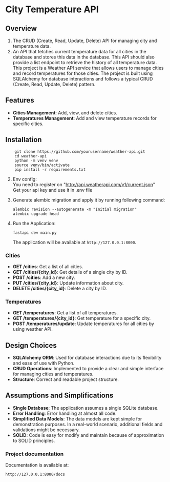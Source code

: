 # City Temperature API

## Overview

1. The CRUD (Create, Read, Update, Delete) API for managing city and temperature data.
2. An API that fetches current temperature data for all cities in the database and stores this data in the database. This API should also provide a list endpoint to retrieve the history of all temperature data.
This project is a Weather API service that allows users to manage cities and record temperatures for those cities. The project is built using SQLAlchemy for database interactions and follows a typical CRUD (Create, Read, Update, Delete) pattern.

## Features

- **Cities Management**: Add, view, and delete cities.
- **Temperatures Management**: Add and view temperature records for specific cities.

## Installation

```
    git clone https://github.com/yourusername/weather-api.git
    cd weather-api
    python -m venv venv
    source venv/bin/activate
    pip install -r requirements.txt
```

2. Env config:  
   You need to register on "http://api.weatherapi.com/v1/current.json"  
   Get your api key and use it in .env file


3. Generate alembic migration and apply it by running following command:
   ```
   alembic revision --autogenerate -m "Initial migration"
   alembic upgrade head
   ```

4. Run the Application:
    ```
    fastapi dev main.py
    ```

    The application will be available at `http://127.0.0.1:8000`.

### Cities

- **GET /cities**: Get a list of all cities.
- **GET /cities/{city_id}**: Get details of a single city by ID.
- **POST /cities**: Add a new city.
- **PUT /cities/{city_id}**: Update information about city.
- **DELETE /cities/{city_id}**: Delete a city by ID.

### Temperatures

- **GET /temperatures**: Get a list of all temperatures.
- **GET /temperatures/{city_id}**: Get temperature for a specific city.
- **POST /temperatures/update**: Update temperatures for all cities by using weather API.

## Design Choices

- **SQLAlchemy ORM**: Used for database interactions due to its flexibility and ease of use with Python.
- **CRUD Operations**: Implemented to provide a clear and simple interface for managing cities and temperatures.
- **Structure**: Correct and readable project structure.

## Assumptions and Simplifications

- **Single Database**: The application assumes a single SQLite database.
- **Error Handling**: Error handling at almost all code.
- **Simplified Data Models**: The data models are kept simple for demonstration purposes. In a real-world scenario, additional fields and validations might be necessary.
- **SOLID**: Code is easy for modify and maintain because of approximation to SOLID principles.

### Project documentation

Documentation is available at: 
```
http://127.0.0.1:8000/docs  
```